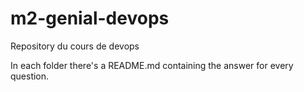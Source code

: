 # m2-genial-devops
Repository du cours de devops

In each folder there's a README.md containing the answer for every question.